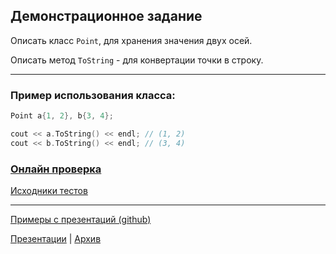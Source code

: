 ## Демонстрационное задание

Описать класс `Point`, для хранения значения двух осей.

Описать метод `ToString` - для конвертации точки в строку.

---
### Пример использования класса:
``` cpp
Point a{1, 2}, b{3, 4};

cout << a.ToString() << endl; // (1, 2)
cout << b.ToString() << endl; // (3, 4)
```

### [Онлайн проверка](https://coliru.stacked-crooked.com/a/c2465fc677651b1e)
[Исходники тестов](https://coliru.stacked-crooked.com/a/218e731235511b9f)

---
[Примеры с презентаций (github)](https://github.com/aatutor/oop_cpp_files)

[Презентации](https://aatutor.github.io/slides_oop_cpp/) | [Архив](https://sourceforge.net/projects/cpp-oop-top-aca/files/Lections/active/)
